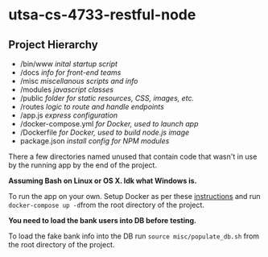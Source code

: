 # utsa-cs-4733-restful-node

## Project Hierarchy
- /bin/www *inital startup script*
- /docs *info for front-end teams*
- /misc *miscellanous scripts and info*
- /modules *javascript classes*
- /public *folder for static resources, CSS, images, etc.*
- /routes *logic to route and handle endpoints*
- /app.js *express configuration*
- /docker-compose.yml *for Docker, used to launch app*
- /Dockerfile *for Docker, used to build node.js image*
- package.json *install config for NPM modules*

There a few directories named unused that contain code that wasn't in use by
the running app by the end of the project.

**Assuming Bash on Linux or OS X. Idk what Windows is.**

To run the app on your own. Setup Docker as per these
[instructions](misc/setup.md)
and run `docker-compose up -d`from the root directory of the project.

**You need to load the bank users into DB before testing.**

To load the fake bank info into the DB run `source misc/populate_db.sh` from
the root directory of the project.
